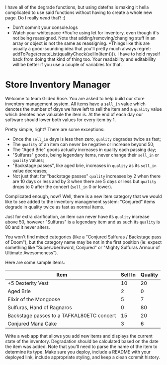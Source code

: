 I have all of the degrade functions, but using datefns is making it hella complicated to use said functions without having to create a whole new page. Do I really *need* that? :)

* Don't commit your console.logs
* Watch your whitespace
*You're using let for inventory, even though it's not being reassigned. Note that adding/removing/changing stuff in an array or object is not the same as reassigning.
*Things like this are usually a good-sounding idea that you'll pretty much always regret: addToPage(createList(qualityCheck(sellIn(item)))). I have to hold myself back from doing that kind of thing too. Your readability and editabililty will be better if you use a couple of variables for that.
# Store Inventory Manager

Welcome to team Gilded Rose. You are asked to help build our store inventory management system. All items have a `sell_in` value which denotes the number of days we have left to sell the item and a `quality` value which denotes how valuable the item is. At the end of each day our software should lower both values for every item by 1.

Pretty simple, right? There are some exceptions:

* Once the `sell_in` days is less then zero, `quality` degrades twice as fast;
* The `quality` of an item can never be negative or increase beyond 50;
* The "Aged Brie" goods actually increases in quality each passing day;
* "Sulfuras" goods, being legendary items, never change their `sell_in` or `quality` values;
* "Backstage passes", like aged brie, increases in `quality` as its `sell_in` value decreases;
* Not just that: for "backstage passes" `quality` increases by 2 when there are 10 days or less and by 3 when there are 5 days or less but `quality` drops to 0 after the concert (`sell_in` 0 or lower).

Complicated enough, now? Well, there is a new item category that we would like to see added to the inventory management system: "Conjured" items degrade in quality twice as fast as normal items.

Just for extra clarification, an item can never have its `quality` increase above 50, however "Sulfuras" is a legendary item and as such its `quality` is 80 and it never alters.

You won't find mixed categories (like a "Conjured Sulfuras / Backstage pass of Doom"), but the category name may be not in the first position (ie: expect something like "SuperUberSword, Conjured" or "Mighty Sulfuras Armour of Ultimate Awesomeness").

Here are some sample items:

| Item | Sell In | Quality |
| --- | --- | --- |
| +5 Dexterity Vest | 10 | 20 |
| Aged Brie | 2 | 0 |
| Elixir of the Mongoose | 5 | 7 |
| Sulfuras, Hand of Ragnaros | 0 | 80 |
| Backstage passes to a TAFKAL80ETC concert | 15 | 20 |
| Conjured Mana Cake | 3 | 6 |

Write a web app that allows you add new items and displays the current state of the inventory. Degradation should be calculated based on the date the item was added. Note that you'll need to parse the name of the item to determine its type. Make sure you deploy, include a README with your deployed link, include appropriate styling, and keep a clean commit history.
